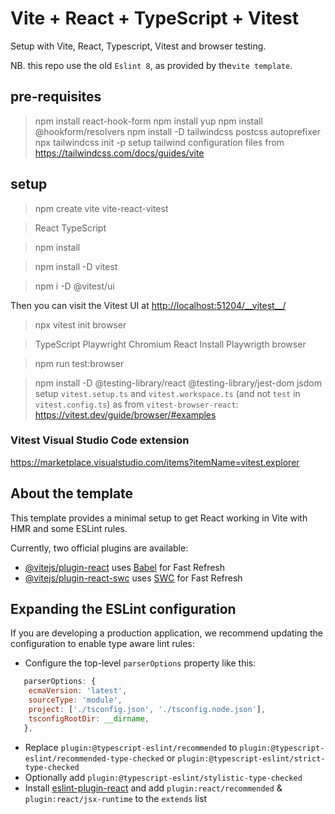 # Vite + React + TypeScript + Vitest

Setup with Vite, React, Typescript, Vitest and browser testing.

NB. this repo use the old `Eslint 8`, as provided by the`vite template`.

## pre-requisites

> npm install react-hook-form
> npm install yup
> npm install @hookform/resolvers
> npm install -D tailwindcss postcss autoprefixer
> npx tailwindcss init -p
> setup tailwind configuration files from <https://tailwindcss.com/docs/guides/vite>

## setup

> npm create vite vite-react-vitest

> React
> TypeScript

> npm install

> npm install -D vitest

> npm i -D @vitest/ui

Then you can visit the Vitest UI at <http://localhost:51204/__vitest__/>

> npx vitest init browser

> TypeScript
> Playwright
> Chromium
> React
> Install Playwrigth browser

> npm run test:browser

> npm install -D @testing-library/react @testing-library/jest-dom jsdom
> setup `vitest.setup.ts` and `vitest.workspace.ts` (and not `test` in `vitest.config.ts`) as from `vitest-browser-react`: <https://vitest.dev/guide/browser/#examples>

### Vitest Visual Studio Code extension

<https://marketplace.visualstudio.com/items?itemName=vitest.explorer>

## About the template

This template provides a minimal setup to get React working in Vite with HMR and some ESLint rules.

Currently, two official plugins are available:

- [@vitejs/plugin-react](https://github.com/vitejs/vite-plugin-react/blob/main/packages/plugin-react/README.md) uses [Babel](https://babeljs.io/) for Fast Refresh
- [@vitejs/plugin-react-swc](https://github.com/vitejs/vite-plugin-react-swc) uses [SWC](https://swc.rs/) for Fast Refresh

## Expanding the ESLint configuration

If you are developing a production application, we recommend updating the configuration to enable type aware lint rules:

- Configure the top-level `parserOptions` property like this:

```js
   parserOptions: {
    ecmaVersion: 'latest',
    sourceType: 'module',
    project: ['./tsconfig.json', './tsconfig.node.json'],
    tsconfigRootDir: __dirname,
   },
```

- Replace `plugin:@typescript-eslint/recommended` to `plugin:@typescript-eslint/recommended-type-checked` or `plugin:@typescript-eslint/strict-type-checked`
- Optionally add `plugin:@typescript-eslint/stylistic-type-checked`
- Install [eslint-plugin-react](https://github.com/jsx-eslint/eslint-plugin-react) and add `plugin:react/recommended` & `plugin:react/jsx-runtime` to the `extends` list
